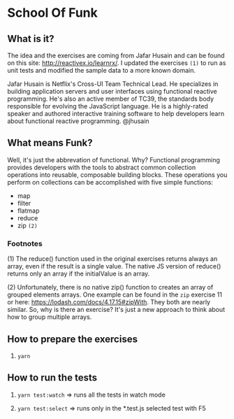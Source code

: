 # School Of Funk

## What is it?

The idea and the exercises are coming from Jafar Husain and can be found on this site: http://reactivex.io/learnrx/.
I updated the exercises `(1)` to run as unit tests and modified the sample data to a more known domain.

Jafar Husain is Netflix's Cross-UI Team Technical Lead. He specializes in building application servers and user
interfaces using functional reactive programming. He's also an active member of TC39, the standards body responsible
for evolving the JavaScript language. He is a highly-rated speaker and authored interactive training software to help
developers learn about functional reactive programming. @jhusain

## What means Funk?

Well, it's just the abbrevation of functional. Why? Functional programming provides developers with the tools to
abstract common collection operations into reusable, composable building blocks. These operations you perform on
collections can be accomplished with five simple functions:

- map
- filter
- flatmap
- reduce
- zip `(2)`

### Footnotes

(1) The reduce() function used in the original exercises returns always an array, even if the result is a single value.
The native JS version of reduce() returns only an array if the initialValue is an array.

(2) Unfortunately, there is no native zip() function to creates an array of grouped elements arrays. One example can be
found in the `zip` exercise 11 or here: https://lodash.com/docs/4.17.15#zipWith. They both are nearly similar. So, why
is there an exercise? It's just a new approach to think about how to group multiple arrays.

## How to prepare the exercises

1. `yarn`

## How to run the tests

1. `yarn test:watch` => runs all the tests in watch mode

2. `yarn test:select` => runs only in the \*.test.js selected test with F5

